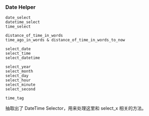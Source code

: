 ### Date Helper

```
date_select
datetime_select
time_select

distance_of_time_in_words
time_ago_in_words & distance_of_time_in_words_to_now

select_date
select_time
select_datetime

select_year
select_month
select_day
select_hour
select_minute
select_second

time_tag
```

抽取出了 DateTime Selector，用来处理这里和 select_x 相关的方法。
